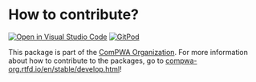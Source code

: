 # How to contribute?

[![Open in Visual Studio Code](https://open.vscode.dev/badges/open-in-vscode.svg)](https://open.vscode.dev/ComPWA/ampform)
[![GitPod](https://img.shields.io/badge/Gitpod-ready--to--code-blue?logo=gitpod)](https://gitpod.io/#https://github.com/ComPWA/ampform)

This package is part of the [ComPWA Organization](https://github.com/ComPWA).
For more information about how to contribute to the packages, go to
[compwa-org.rtfd.io/en/stable/develop.html](https://compwa-org.rtfd.io/en/stable/develop.html)!
